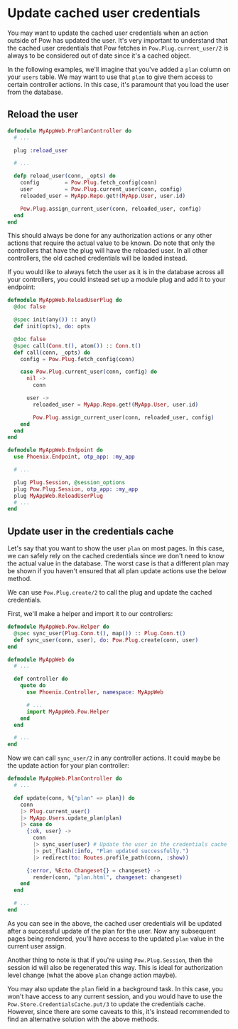# Update cached user credentials

You may want to update the cached user credentials when an action outside of Pow has updated the user. It's very important to understand that the cached user credentials that Pow fetches in `Pow.Plug.current_user/2` is always to be considered out of date since it's a cached object.

In the following examples, we'll imagine that you've added a `plan` column on your `users` table. We may want to use that `plan` to give them access to certain controller actions. In this case, it's paramount that you load the user from the database.

## Reload the user

```elixir
defmodule MyAppWeb.ProPlanController do
  # ...

  plug :reload_user

  # ...

  defp reload_user(conn, _opts) do
    config        = Pow.Plug.fetch_config(conn)
    user          = Pow.Plug.current_user(conn, config)
    reloaded_user = MyApp.Repo.get!(MyApp.User, user.id)

    Pow.Plug.assign_current_user(conn, reloaded_user, config)
  end
end
```

This should always be done for any authorization actions or any other actions that require the actual value to be known. Do note that only the controllers that have the plug will have the reloaded user. In all other controllers, the old cached credentials will be loaded instead.

If you would like to always fetch the user as it is in the database across all your controllers, you could instead set up a module plug and add it to your endpoint:

```elixir
defmodule MyAppWeb.ReloadUserPlug do
  @doc false

  @spec init(any()) :: any()
  def init(opts), do: opts

  @doc false
  @spec call(Conn.t(), atom()) :: Conn.t()
  def call(conn, _opts) do
    config = Pow.Plug.fetch_config(conn)

    case Pow.Plug.current_user(conn, config) do
      nil ->
        conn

      user ->
        reloaded_user = MyApp.Repo.get!(MyApp.User, user.id)

        Pow.Plug.assign_current_user(conn, reloaded_user, config)
    end
  end
end
```

```elixir
defmodule MyAppWeb.Endpoint do
  use Phoenix.Endpoint, otp_app: :my_app

  # ...

  plug Plug.Session, @session_options
  plug Pow.Plug.Session, otp_app: :my_app
  plug MyAppWeb.ReloadUserPlug
  # ...
end
```

## Update user in the credentials cache

Let's say that you want to show the user `plan` on most pages. In this case, we can safely rely on the cached credentials since we don't need to know the actual value in the database. The worst case is that a different plan may be shown if you haven't ensured that all plan update actions use the below method.

We can use `Pow.Plug.create/2` to call the plug and update the cached credentials.

First, we'll make a helper and import it to our controllers:

```elixir
defmodule MyAppWeb.Pow.Helper do
  @spec sync_user(Plug.Conn.t(), map()) :: Plug.Conn.t()
  def sync_user(conn, user), do: Pow.Plug.create(conn, user)
end
```

```elixir
defmodule MyAppWeb do
  # ...

  def controller do
    quote do
      use Phoenix.Controller, namespace: MyAppWeb

      # ...
      import MyAppWeb.Pow.Helper
    end
  end

  # ...
end
```

Now we can call `sync_user/2` in any controller actions. It could maybe be the update action for your plan controller:

```elixir
defmodule MyAppWeb.PlanController do
  # ...

  def update(conn, %{"plan" => plan}) do
    conn
    |> Plug.current_user()
    |> MyApp.Users.update_plan(plan)
    |> case do
      {:ok, user} ->
        conn
        |> sync_user(user) # Update the user in the credentials cache
        |> put_flash(:info, "Plan updated successfully.")
        |> redirect(to: Routes.profile_path(conn, :show))

      {:error, %Ecto.Changeset{} = changeset} ->
        render(conn, "plan.html", changeset: changeset)
    end
  end

  # ...
end
```

As you can see in the above, the cached user credentials will be updated after a successful update of the plan for the user. Now any subsequent pages being rendered, you'll have access to the updated `plan` value in the current user assign.

Another thing to note is that if you're using `Pow.Plug.Session`, then the session id will also be regenerated this way. This is ideal for authorization level change (what the above `plan` change action maybe).

You may also update the `plan` field in a background task. In this case, you won't have access to any current session, and you would have to use the `Pow.Store.CredentialsCache.put/3` to update the credentials cache. However, since there are some caveats to this, it's instead recommended to find an alternative solution with the above methods.
